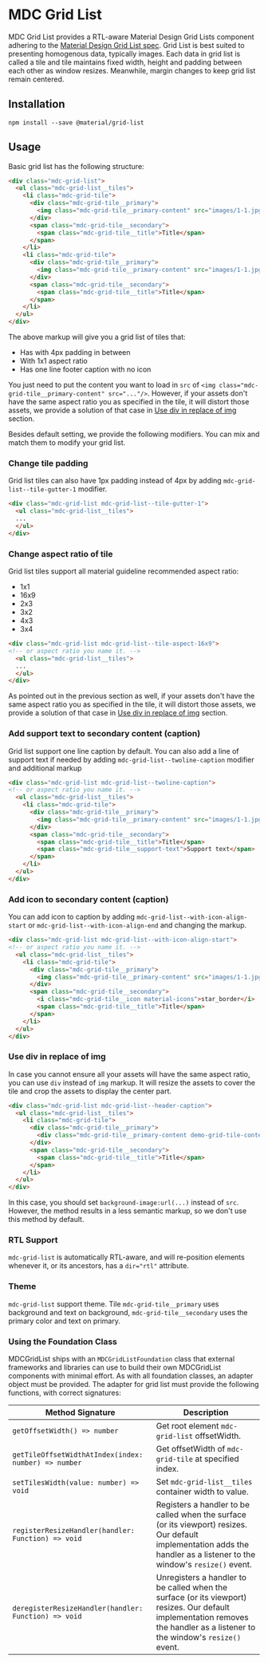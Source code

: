 # MDC Grid List

MDC Grid List provides a RTL-aware Material Design Grid Lists component adhering to the
[Material Design Grid List spec](https://material.io/guidelines/components/grid-lists.html).
Grid List is best suited to presenting homogenous data, typically images. Each data in
grid list is called a tile and tile maintains fixed width, height and padding between each
other as window resizes. Meanwhile, margin changes to keep grid list remain centered.


## Installation

```
npm install --save @material/grid-list
```


## Usage

Basic grid list has the following structure:

```html
<div class="mdc-grid-list">
  <ul class="mdc-grid-list__tiles">
    <li class="mdc-grid-tile">
      <div class="mdc-grid-tile__primary">
        <img class="mdc-grid-tile__primary-content" src="images/1-1.jpg" />
      </div>
      <span class="mdc-grid-tile__secondary">
        <span class="mdc-grid-tile__title">Title</span>
      </span>
    </li>
    <li class="mdc-grid-tile">
      <div class="mdc-grid-tile__primary">
        <img class="mdc-grid-tile__primary-content" src="images/1-1.jpg" />
      </div>
      <span class="mdc-grid-tile__secondary">
        <span class="mdc-grid-tile__title">Title</span>
      </span>
    </li>
  </ul>
</div>
```

The above markup will give you a grid list of tiles that:

- Has with 4px padding in between
- With 1x1 aspect ratio
- Has one line footer caption with no icon

You just need to put the content you want to load in `src` of
`<img class="mdc-grid-tile__primary-content" src="..."/>`. However, if your
assets don't have the same aspect ratio you as specified in the tile, it will
distort those assets, we provide a solution of that case in
[Use div in replace of img](#use-div-in-replace-of-img) section.

Besides default setting, we provide the following modifiers. You can mix and
match them to modify your grid list.


### Change tile padding

Grid list tiles can also have 1px padding instead of 4px by adding
`mdc-grid-list--tile-gutter-1` modifier.

```html
<div class="mdc-grid-list mdc-grid-list--tile-gutter-1">
  <ul class="mdc-grid-list__tiles">
  ...
  </ul>
</div>
```

### Change aspect ratio of tile

Grid list tiles support all material guideline recommended aspect ratio:

- 1x1
- 16x9
- 2x3
- 3x2
- 4x3
- 3x4

```html
<div class="mdc-grid-list mdc-grid-list--tile-aspect-16x9">
<!-- or aspect ratio you name it. -->
  <ul class="mdc-grid-list__tiles">
  ...
  </ul>
</div>
```

As pointed out in the previous section as well, if your
assets don't have the same aspect ratio you as specified in the tile, it will
distort those assets, we provide a solution of that case in
[Use div in replace of img](#use-div-in-replace-of-img) section.


### Add support text to secondary content (caption)

Grid list support one line caption by default. You can also add a line of support
text if needed by adding `mdc-grid-list--twoline-caption` modifier and additional
markup

```html
<div class="mdc-grid-list mdc-grid-list--twoline-caption">
<!-- or aspect ratio you name it. -->
  <ul class="mdc-grid-list__tiles">
    <li class="mdc-grid-tile">
      <div class="mdc-grid-tile__primary">
        <img class="mdc-grid-tile__primary-content" src="images/1-1.jpg" />
      </div>
      <span class="mdc-grid-tile__secondary">
        <span class="mdc-grid-tile__title">Title</span>
        <span class="mdc-grid-tile__support-text">Support text</span>
      </span>
    </li>
  </ul>
</div>
```

### Add icon to secondary content (caption)

You can add icon to caption by adding `mdc-grid-list--with-icon-align-start` or
`mdc-grid-list--with-icon-align-end` and changing the markup.

```html
<div class="mdc-grid-list mdc-grid-list--with-icon-align-start">
<!-- or aspect ratio you name it. -->
  <ul class="mdc-grid-list__tiles">
    <li class="mdc-grid-tile">
      <div class="mdc-grid-tile__primary">
        <img class="mdc-grid-tile__primary-content" src="images/1-1.jpg" />
      </div>
      <span class="mdc-grid-tile__secondary">
        <i class="mdc-grid-tile__icon material-icons">star_border</i>
        <span class="mdc-grid-tile__title">Title</span>
      </span>
    </li>
  </ul>
</div>
```

### Use div in replace of img

In case you cannot ensure all your assets will have the same aspect ratio, you
can use `div` instead of `img` markup. It will resize the assets to cover the tile
and crop the assets to display the center part.

```html
<div class="mdc-grid-list mdc-grid-list--header-caption">
  <ul class="mdc-grid-list__tiles">
    <li class="mdc-grid-tile">
      <div class="mdc-grid-tile__primary">
        <div class="mdc-grid-tile__primary-content demo-grid-tile-content"></div>
      </div>
      <span class="mdc-grid-tile__secondary">
        <span class="mdc-grid-tile__title">Title</span>
      </span>
    </li>
  </ul>
</div>
```

In this case, you should set `background-image:url(...)` instead of `src`. However,
the method results in a less semantic markup, so we don't use this method by
default.


### RTL Support

`mdc-grid-list` is automatically RTL-aware, and will re-position elements whenever
it, or its ancestors, has a `dir="rtl"` attribute.


### Theme

`mdc-grid-list` support theme. Tile `mdc-grid-tile__primary` uses background and text on
background, `mdc-grid-tile__secondary` uses the primary color and text on primary.


### Using the Foundation Class

MDCGridList ships with an `MDCGridListFoundation` class that external frameworks and libraries
can use to build their own MDCGridList components with minimal effort. As with all foundation
classes, an adapter object must be provided. The adapter for grid list must provide the following
functions, with correct signatures:

| Method Signature | Description |
| --- | --- |
| `getOffsetWidth() => number` | Get root element `mdc-grid-list` offsetWidth. |
| `getTileOffsetWidthAtIndex(index: number) => number` | Get offsetWidth of `mdc-grid-tile` at specified index. |
| `setTilesWidth(value: number) => void` | Set `mdc-grid-list__tiles` container width to value. |
| `registerResizeHandler(handler: Function) => void` | Registers a handler to be called when the surface (or its viewport) resizes. Our default implementation adds the handler as a listener to the window's `resize()` event. |
| `deregisterResizeHandler(handler: Function) => void` | Unregisters a handler to be called when the surface (or its viewport) resizes. Our default implementation removes the handler as a listener to the window's `resize()` event. |